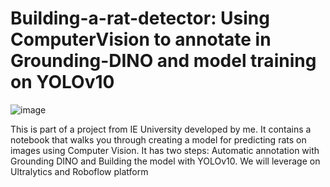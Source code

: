# Building-a-rat-detector: Using ComputerVision to annotate in Grounding-DINO and model training on YOLOv10


![image](https://github.com/ialonsolinares/Building-a-rat-detector-Computer-Vision-Grounding-DINO-and-YOLOv10/assets/146074832/460dc303-405c-44de-a780-d77da62a6d8e)

This is part of a project from IE University developed by me. It contains a notebook that walks you through creating a model for predicting rats on images using Computer Vision. It has two steps: Automatic annotation with Grounding DINO and Building the model with YOLOv10. We will leverage on Ultralytics and Roboflow platform 
